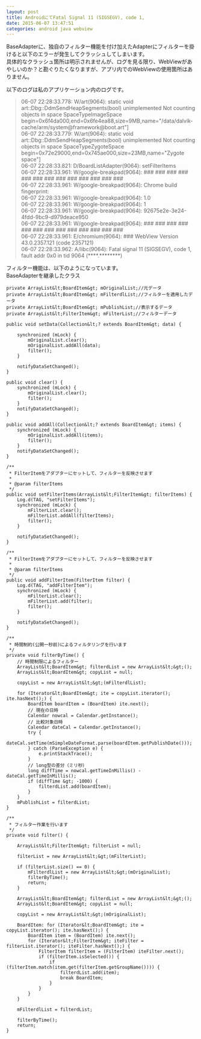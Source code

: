 ```yaml
---
layout: post
title: AndroidにてFatal Signal 11 (SIGSEGV), code 1,
date: 2015-06-07 13:47:51
categories: android java webview
---
```

<p>BaseAdapterに、独自のフィルター機能を付け加えたAdapterにフィルターを掛けると以下のエラーが発生してクラッシュしてしまいます。<br>
具体的なクラッシュ箇所は明示されませんが、ログを見る限り、WebViewがあやしいのか？と勘ぐりたくなりますが、アプリ内でのWebViewの使用箇所はありません。</p>

<p>以下のログは私のアプリケーション内のログです。</p>

<blockquote>
  <p>06-07 22:28:33.778: W/art(9064): static void art::Dbg::DdmSendHeapSegments(bool) unimplemented Not counting objects in space SpaceTypeImageSpace begin=0x6f4da000,end=0x6fe4ea88,size=9MB,name="/data/dalvik-cache/arm/system@framework@boot.art"]<br>
  06-07 22:28:33.779: W/art(9064): static void art::Dbg::DdmSendHeapSegments(bool) unimplemented Not counting objects in space SpaceTypeZygoteSpace begin=0x72e29000,end=0x745ae000,size=23MB,name="Zygote space"]<br>
  06-07 22:28:33.821: D/BoardListAdapter(9064): setFilterItems<br>
  06-07 22:28:33.961: W/google-breakpad(9064): ### ### ### ### ### ### ### ### ### ### ### ### ###<br>
  06-07 22:28:33.961: W/google-breakpad(9064): Chrome build fingerprint:<br>
  06-07 22:28:33.961: W/google-breakpad(9064): 1.0<br>
  06-07 22:28:33.961: W/google-breakpad(9064): 1<br>
  06-07 22:28:33.961: W/google-breakpad(9064): 92675e2e-3e24-4fdd-9bc9-d979deace950<br>
  06-07 22:28:33.961: W/google-breakpad(9064): ### ### ### ### ### ### ### ### ### ### ### ### ###<br>
  06-07 22:28:33.961: E/chromium(9064): ### WebView Version 43.0.2357.121 (code 2357121)<br>
  06-07 22:28:33.962: A/libc(9064): Fatal signal 11 (SIGSEGV), code 1, fault addr 0x0 in tid 9064 (****.********)</p>
</blockquote>

<p>フィルター機能は、以下のようになっています。<br>
BaseAdapterを継承したクラス</p>

```
private ArrayList&lt;BoardItem&gt; mOriginalList;//元データ
private ArrayList&lt;BoardItem&gt; mFilterdlList;//フィルターを適用したデータ
private ArrayList&lt;BoardItem&gt; mPublishList;//表示するデータ
private ArrayList&lt;FilterItem&gt; mFilterList;//フィルターデータ

public void setData(Collection&lt;? extends BoardItem&gt; data) {

    synchronized (mLock) {
        mOriginalList.clear();
        mOriginalList.addAll(data);
        filter();
    }

    notifyDataSetChanged();
}

public void clear() {
    synchronized (mLock) {
        mOriginalList.clear();
        filter();
    }
    notifyDataSetChanged();
}

public void addAll(Collection&lt;? extends BoardItem&gt; items) {
    synchronized (mLock) {
        mOriginalList.addAll(items);
        filter();
    }
    notifyDataSetChanged();
}

/**
 * FilterItemをアダプターにセットして、フィルターを反映させます
 * 
 * @param filterItems
 */
public void setFilterItems(ArrayList&lt;FilterItem&gt; filterItems) {
    Log.d(TAG, "setFilterItems");
    synchronized (mLock) {
        mFilterList.clear();
        mFilterList.addAll(filterItems);
        filter();
    }

    notifyDataSetChanged();
}

/**
 * FilterItemをアダプターにセットして、フィルターを反映させます
 * 
 * @param filterItems
 */
public void addFilterItem(FilterItem filter) {
    Log.d(TAG, "addFilterItem");
    synchronized (mLock) {
        mFilterList.clear();
        mFilterList.add(filter);
        filter();
    }

    notifyDataSetChanged();
}

/**
 * 時間制約(公開一秒前)によるフィルタリングを行います
 */
private void filterByTime() {
    // 時間制限によるフィルター
    ArrayList&lt;BoardItem&gt; filterdList = new ArrayList&lt;&gt;();
    ArrayList&lt;BoardItem&gt; copyList = null;

    copyList = new ArrayList&lt;&gt;(mFilterdlList);

    for (Iterator&lt;BoardItem&gt; ite = copyList.iterator(); ite.hasNext();) {
        BoardItem boardItem = (BoardItem) ite.next();
        // 現在の日時
        Calendar nowcal = Calendar.getInstance();
        // 比較対象日時
        Calendar dateCal = Calendar.getInstance();
        try {
            dateCal.setTime(mSimpleDateFormat.parse(boardItem.getPublishDate()));
        } catch (ParseException e) {
            e.printStackTrace();
        }
        // long型の差分（ミリ秒）
        long diffTime = nowcal.getTimeInMillis() - dateCal.getTimeInMillis();
        if (diffTime &gt; -1000) {
            filterdList.add(boardItem);
        }
    }
    mPublishList = filterdList;
}

/**
 * フィルター作業を行います
 */
private void filter() {

    ArrayList&lt;FilterItem&gt; filterList = null;

    filterList = new ArrayList&lt;&gt;(mFilterList);

    if (filterList.size() == 0) {
        mFilterdlList = new ArrayList&lt;&gt;(mOriginalList);
        filterByTime();
        return;
    }

    ArrayList&lt;BoardItem&gt; filterdList = new ArrayList&lt;&gt;();
    ArrayList&lt;BoardItem&gt; copyList = null;

    copyList = new ArrayList&lt;&gt;(mOriginalList);

    BoardItem: for (Iterator&lt;BoardItem&gt; ite = copyList.iterator(); ite.hasNext();) {
        BoardItem item = (BoardItem) ite.next();
        for (Iterator&lt;FilterItem&gt; iteFilter = filterList.iterator(); iteFilter.hasNext();) {
            FilterItem filterItem = (FilterItem) iteFilter.next();
            if (filterItem.isSelected()) {
                if (filterItem.match(item.get(filterItem.getGroupName()))) {
                    filterdList.add(item);
                    break BoardItem;
                }
            }
        }
    }

    mFilterdlList = filterdList;

    filterByTime();
    return;
}
```
